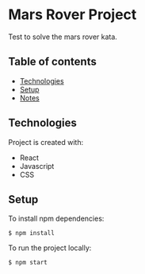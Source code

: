 # Mars Rover Project
Test to solve the mars rover kata.

## Table of contents
* [Technologies](#technologies)
* [Setup](#setup)
* [Notes](#notes)
	
## Technologies
Project is created with:
* React
* Javascript
* CSS
	
## Setup
To install npm dependencies:

```
$ npm install

```

To run the project locally:

```
$ npm start

```
